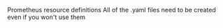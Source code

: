 Prometheus resource definitions
    All of the .yaml files need to be created even if you won't use them
    